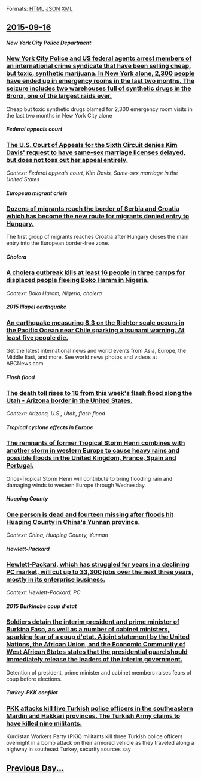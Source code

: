 
Formats: [HTML](2015/09/16/index.html)  [JSON](2015/09/16/index.json)  [XML](2015/09/16/index.xml)  

## [2015-09-16](/news/2015/09/16/index.md)

##### New York City Police Department
### [New York City Police and US federal agents arrest members of an international crime syndicate that have been selling cheap, but toxic, synthetic marijuana. In New York alone, 2,300 people have ended up in emergency rooms in the last two months. The seizure includes two warehouses full of synthetic drugs in the Bronx, one of the largest raids ever. ](/news/2015/09/16/new-york-city-police-and-us-federal-agents-arrest-members-of-an-international-crime-syndicate-that-have-been-selling-cheap-but-toxic-synth.md)
Cheap but toxic synthetic drugs blamed for 2,300 emergency room visits in the last two months in New York City alone

##### Federal appeals court
### [The U.S. Court of Appeals for the Sixth Circuit denies Kim Davis' request to have same-sex marriage licenses delayed, but does not toss out her appeal entirely. ](/news/2015/09/16/the-u-s-court-of-appeals-for-the-sixth-circuit-denies-kim-davis-request-to-have-same-sex-marriage-licenses-delayed-but-does-not-toss-out.md)
_Context: Federal appeals court, Kim Davis, Same-sex marriage in the United States_

##### European migrant crisis
### [Dozens of migrants reach the border of Serbia and Croatia which has become the new route for migrants denied entry to Hungary. ](/news/2015/09/16/dozens-of-migrants-reach-the-border-of-serbia-and-croatia-which-has-become-the-new-route-for-migrants-denied-entry-to-hungary.md)
The first group of migrants reaches Croatia after Hungary closes the main entry into the European border-free zone.

##### Cholera
### [A cholera outbreak kills at least 16 people in three camps for displaced people fleeing Boko Haram in Nigeria. ](/news/2015/09/16/a-cholera-outbreak-kills-at-least-16-people-in-three-camps-for-displaced-people-fleeing-boko-haram-in-nigeria.md)
_Context: Boko Haram, Nigeria, cholera_

##### 2015 Illapel earthquake
### [An earthquake measuring 8.3 on the Richter scale occurs in the Pacific Ocean near Chile sparking a tsunami warning. At least five people die. ](/news/2015/09/16/an-earthquake-measuring-8-3-on-the-richter-scale-occurs-in-the-pacific-ocean-near-chile-sparking-a-tsunami-warning-at-least-five-people-die.md)
Get the latest international news and world events from Asia, Europe, the Middle East, and more. See world news photos and videos at ABCNews.com

##### Flash flood
### [The death toll rises to 16 from this week's flash flood along the Utah - Arizona border in the United States. ](/news/2015/09/16/the-death-toll-rises-to-16-from-this-week-s-flash-flood-along-the-utah-a-arizona-border-in-the-united-states.md)
_Context: Arizona, U.S., Utah, flash flood_

##### Tropical cyclone effects in Europe
### [The remnants of former Tropical Storm Henri combines with another storm in western Europe to cause heavy rains and possible floods in the United Kingdom, France, Spain and Portugal. ](/news/2015/09/16/the-remnants-of-former-tropical-storm-henri-combines-with-another-storm-in-western-europe-to-cause-heavy-rains-and-possible-floods-in-the-un.md)
Once-Tropical Storm Henri will contribute to bring flooding rain and damaging winds to western Europe through Wednesday.

##### Huaping County
### [One person is dead and fourteen missing after floods hit Huaping County in China's Yunnan province. ](/news/2015/09/16/one-person-is-dead-and-fourteen-missing-after-floods-hit-huaping-county-in-china-s-yunnan-province.md)
_Context: China, Huaping County, Yunnan_

##### Hewlett-Packard
### [Hewlett-Packard, which has struggled for years in a declining PC market, will cut up to 33,300 jobs over the next three years, mostly in its enterprise business. ](/news/2015/09/16/hewlett-packard-which-has-struggled-for-years-in-a-declining-pc-market-will-cut-up-to-33-300-jobs-over-the-next-three-years-mostly-in-its.md)
_Context: Hewlett-Packard, PC_

##### 2015 Burkinabe coup d'etat
### [Soldiers detain the interim president and prime minister of Burkina Faso, as well as a number of cabinet ministers, sparking fear of a coup d'etat. A joint statement by the United Nations, the African Union, and the Economic Community of West African States states that the presidential guard should immediately release the leaders of the interim government. ](/news/2015/09/16/soldiers-detain-the-interim-president-and-prime-minister-of-burkina-faso-as-well-as-a-number-of-cabinet-ministers-sparking-fear-of-a-coup.md)
Detention of president, prime minister and cabinet members raises fears of coup before elections.

##### Turkey-PKK conflict
### [PKK attacks kill five Turkish police officers in the southeastern Mardin and Hakkari provinces. The Turkish Army claims to have killed nine militants. ](/news/2015/09/16/pkk-attacks-kill-five-turkish-police-officers-in-the-southeastern-mardin-and-hakkac-ri-provinces-the-turkish-army-claims-to-have-killed-nine.md)
Kurdistan Workers Party (PKK) militants kill three Turkish police officers overnight in a bomb attack on their armored vehicle as they traveled along a highway in southeast Turkey, security sources say

## [Previous Day...](/news/2015/09/15/index.md)

